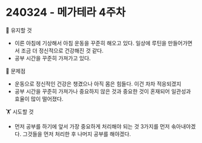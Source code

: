 # 240324 - 메가테라 4주차

😤 유지할 것

- 이른 아침에 기상해서 아침 운동을 꾸준히 해오고 있다. 일상에 루틴을 만들어가면서 조금 더 정신적으로 건강해진 것 같다.
- 공부 시간을 꾸준히 가져가고 있다.

🧐 문제점

- 운동으로 정신적인 건강은 챙겼으나 아직 몸은 힘들다. 이건 차차 적응되겠지
- 공부 시간을 꾸준히 가져가나 중요하지 않은 것과 중요한 것이 혼재되어 일관성과 효율이 많이 떨어졌다.

🏋️ 시도할 것

- 먼저 공부를 하기에 앞서 가장 중요하게 처리해야 되는 것 3가지를 먼저 솎아내야겠다. 그것들을 먼저 처리한 후 나머지 공부를 해야겠다.
